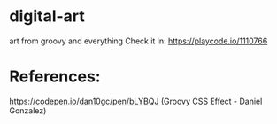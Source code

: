 # digital-art
art from groovy and everything
Check it in: https://playcode.io/1110766
# References: 
https://codepen.io/dan10gc/pen/bLYBQJ (Groovy CSS Effect - Daniel Gonzalez)
